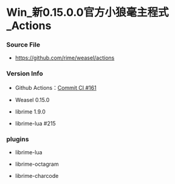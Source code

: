 # Win_新0.15.0.0官方小狼毫主程式_Actions

### Source File

- https://github.com/rime/weasel/actions

### Version Info

- Github Actions：[Commit CI #161](https://github.com/rime/weasel/actions/runs/6865929650)

- Weasel 0.15.0

- librime 1.9.0

- librime-lua #215

### plugins

- librime-lua

- librime-octagram

- librime-charcode

